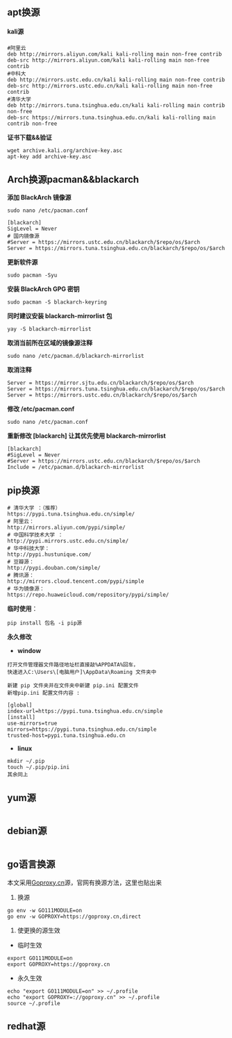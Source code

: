 ## apt换源

#### kali源 

```properties
#阿里云
deb http://mirrors.aliyun.com/kali kali-rolling main non-free contrib
deb-src http://mirrors.aliyun.com/kali kali-rolling main non-free contrib
#中科大
deb http://mirrors.ustc.edu.cn/kali kali-rolling main non-free contrib
deb-src http://mirrors.ustc.edu.cn/kali kali-rolling main non-free contrib
#清华大学
deb http://mirrors.tuna.tsinghua.edu.cn/kali kali-rolling main contrib non-free
deb-src https://mirrors.tuna.tsinghua.edu.cn/kali kali-rolling main contrib non-free
```

**证书下载&&验证**

```shell
wget archive.kali.org/archive-key.asc 
apt-key add archive-key.asc 
```

## Arch换源pacman&&blackarch

**添加 BlackArch 镜像源**

```shell
sudo nano /etc/pacman.conf
```

```properties
[blackarch]
SigLevel = Never
# 国内镜像源
#Server = https://mirrors.ustc.edu.cn/blackarch/$repo/os/$arch
Server = https://mirrors.tuna.tsinghua.edu.cn/blackarch/$repo/os/$arch
```

**更新软件源**

```shell
sudo pacman -Syu
```

**安装 BlackArch GPG 密钥**

```shell
sudo pacman -S blackarch-keyring
```

**同时建议安装 blackarch-mirrorlist 包**

```shell
yay -S blackarch-mirrorlist
```

**取消当前所在区域的镜像源注释**

```shell
sudo nano /etc/pacman.d/blackarch-mirrorlist
```

**取消注释**

```properties
Server = https://mirror.sjtu.edu.cn/blackarch/$repo/os/$arch
Server = https://mirrors.tuna.tsinghua.edu.cn/blackarch/$repo/os/$arch
Server = https://mirrors.ustc.edu.cn/blackarch/$repo/os/$arch
```

**修改 /etc/pacman.conf**

```shell
sudo nano /etc/pacman.conf
```

**重新修改 [blackarch] 让其优先使用 blackarch-mirrorlist**

```properties
[blackarch]
#SigLevel = Never
#Server = https://mirrors.ustc.edu.cn/blackarch/$repo/os/$arch
Include = /etc/pacman.d/blackarch-mirrorlist
```

## pip换源

```properties
# 清华大学 ：（推荐）
https://pypi.tuna.tsinghua.edu.cn/simple/
# 阿里云：
http://mirrors.aliyun.com/pypi/simple/
# 中国科学技术大学 ：
http://pypi.mirrors.ustc.edu.cn/simple/
# 华中科技大学：
http://pypi.hustunique.com/
# 豆瓣源：
http://pypi.douban.com/simple/
# 腾讯源：
http://mirrors.cloud.tencent.com/pypi/simple
# 华为镜像源：
https://repo.huaweicloud.com/repository/pypi/simple/
```

**临时使用**：

```shell
pip install 包名 -i pip源
```

**永久修改**

- **window**

```properties
打开文件管理器文件路径地址栏直接敲%APPDATA%回车，
快速进入C:\Users\[电脑用户]\AppData\Roaming 文件夹中

新建 pip 文件夹并在文件夹中新建 pip.ini 配置文件
新增pip.ini 配置文件内容 :

[global]
index-url=https://pypi.tuna.tsinghua.edu.cn/simple
[install]
use-mirrors=true
mirrors=https://pypi.tuna.tsinghua.edu.cn/simple
trusted-host=pypi.tuna.tsinghua.edu.cn
```

- **linux**

```shell
mkdir ~/.pip
touch ~/.pip/pip.ini
其余同上
```

## yum源

```

```



## debian源

```

```

## go语言换源

本文采用[Goproxy.cn](https://goproxy.cn/)源，官网有换源方法，这里也贴出来

1. 换源

```shell
go env -w GO111MODULE=on
go env -w GOPROXY=https://goproxy.cn,direct
```

1. 使更换的源生效

- 临时生效

```shell
export GO111MODULE=on
export GOPROXY=https://goproxy.cn
```

- 永久生效

```shell
echo "export GO111MODULE=on" >> ~/.profile
echo "export GOPROXY=://goproxy.cn" >> ~/.profile
source ~/.profile
```

## redhat源

```

```

